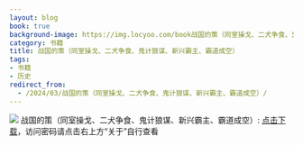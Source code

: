 ```yaml
---
layout: blog
book: true
background-image: https://img.locyoo.com/book战国的策（同室操戈、二犬争食、鬼计狼谋、新兴霸主、霸道成空）.jpg
category: 书籍
title: 战国的策（同室操戈、二犬争食、鬼计狼谋、新兴霸主、霸道成空）
tags:
- 书籍
- 历史
redirect_from:
  - /2024/03/战国的策（同室操戈、二犬争食、鬼计狼谋、新兴霸主、霸道成空）/
---
```

![](https://img.locyoo.com/book战国的策（同室操戈、二犬争食、鬼计狼谋、新兴霸主、霸道成空）.jpg)
战国的策（同室操戈、二犬争食、鬼计狼谋、新兴霸主、霸道成空）: <a name = "ref1" href="https://url18.ctfile.com/f/50983618-1418301971-334626?p=3619">点击下载</a>，访问密码请点击右上方“关于”自行查看
